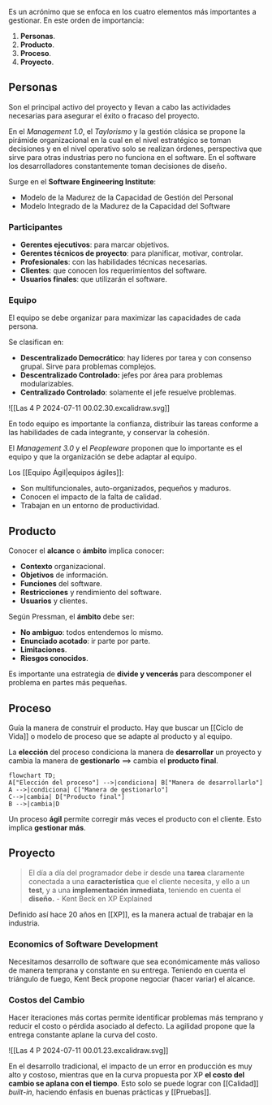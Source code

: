 Es un acrónimo que se enfoca en los cuatro elementos más importantes a gestionar.
En este orden de importancia:

1. **Personas**.
2. **Producto**.
3. **Proceso**.
4. **Proyecto**.

## Personas

Son el principal activo del proyecto y llevan a cabo las actividades necesarias para asegurar el éxito o fracaso del proyecto.

En el _Management 1.0_, el _Taylorismo_ y la gestión clásica se propone la pirámide organizacional en la cual en el nivel estratégico se toman decisiones y en el nivel operativo solo se realizan órdenes, perspectiva que sirve para otras industrias pero no funciona en el software. En el software los desarrolladores constantemente toman decisiones de diseño.

Surge en el **Software Engineering Institute**:

- Modelo de la Madurez de la Capacidad de Gestión del Personal
- Modelo Integrado de la Madurez de la Capacidad del Software

### Participantes

- **Gerentes ejecutivos**: para marcar objetivos.
- **Gerentes técnicos de proyecto**: para planificar, motivar, controlar.
- **Profesionales**: con las habilidades técnicas necesarias.
- **Clientes**: que conocen los requerimientos del software.
- **Usuarios finales**: que utilizarán el software.

### Equipo

El equipo se debe organizar para maximizar las capacidades de cada persona.

Se clasifican en:

- **Descentralizado Democrático**: hay líderes por tarea y con consenso grupal. Sirve para problemas complejos.
- **Descentralizado Controlado:** jefes por área para problemas modularizables.
- **Centralizado Controlado**: solamente el jefe resuelve problemas.

![[Las 4 P 2024-07-11 00.02.30.excalidraw.svg]]

En todo equipo es importante la confianza, distribuir las tareas conforme a las habilidades de cada integrante, y conservar la cohesión.

El _Management 3.0_ y el _Peopleware_ proponen que lo importante es el equipo y que la organización se debe adaptar al equipo.

Los [[Equipo Ágil|equipos ágiles]]:

- Son multifuncionales, auto-organizados, pequeños y maduros.
- Conocen el impacto de la falta de calidad.
- Trabajan en un entorno de productividad.

## Producto

Conocer el **alcance** o **ámbito** implica conocer:

- **Contexto** organizacional.
- **Objetivos** de información.
- **Funciones** del software.
- **Restricciones** y rendimiento del software.
- **Usuarios** y clientes.

Según Pressman, el **ámbito** debe ser:

- **No ambiguo**: todos entendemos lo mismo.
- **Enunciado acotado**: ir parte por parte.
- **Limitaciones**.
- **Riesgos conocidos**.

Es importante una estrategia de **divide y vencerás** para descomponer el problema en partes más pequeñas.

## Proceso

Guía la manera de construir el producto. Hay que buscar un [[Ciclo de Vida]] o modelo de proceso que se adapte al producto y al equipo.

La **elección** del proceso condiciona la manera de **desarrollar** un proyecto y cambia la manera de **gestionarlo** $\implies$ cambia el **producto final**.

```mermaid
flowchart TD;
A["Elección del proceso"] -->|condiciona| B["Manera de desarrollarlo"]
A -->|condiciona| C["Manera de gestionarlo"]
C-->|cambia| D["Producto final"]
B -->|cambia|D
```

Un proceso **ágil** permite corregir más veces el producto con el cliente. Esto implica **gestionar más**.

## Proyecto

> El día a día del programador debe ir desde una **tarea** claramente conectada a una **característica** que el cliente necesita, y ello a un **test**, y a una **implementación inmediata**, teniendo en cuenta el **diseño.** - Kent Beck en XP Explained

Definido así hace 20 años en [[XP]], es la manera actual de trabajar en la industria.

### Economics of Software Development

Necesitamos desarrollo de software que sea económicamente más valioso de manera temprana y constante en su entrega. Teniendo en cuenta el triángulo de fuego, Kent Beck propone negociar (hacer variar) el alcance.

### Costos del Cambio

Hacer iteraciones más cortas permite identificar problemas más temprano y reducir el costo o pérdida asociado al defecto. La agilidad propone que la entrega constante aplane la curva del costo.

![[Las 4 P 2024-07-11 00.01.23.excalidraw.svg]]

En el desarrollo tradicional, el impacto de un error en producción es muy alto y costoso, mientras que en la curva propuesta por XP **el costo del cambio se aplana con el tiempo**. Esto solo se puede lograr con [[Calidad]] _built-in_, haciendo énfasis en buenas prácticas y [[Pruebas]].
